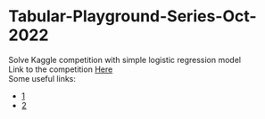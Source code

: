 # Tabular-Playground-Series-Oct-2022
Solve Kaggle competition with simple logistic regression model  
Link to the competition [Here](https://www.kaggle.com/competitions/tabular-playground-series-oct-2022)  
Some useful links:
- [1](https://www.kaggle.com/competitions/tabular-playground-series-oct-2022/discussion/356852)
- [2](https://www.kaggle.com/competitions/tabular-playground-series-oct-2022/discussion/356916)
